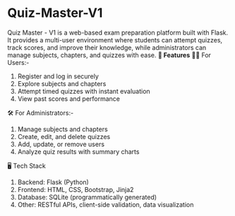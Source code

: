 # Quiz-Master-V1
Quiz Master - V1 is a web-based exam preparation platform built with Flask. It provides a multi-user environment where students can attempt quizzes, track scores, and improve their knowledge, while administrators can manage subjects, chapters, and quizzes with ease.
**🚀 Features**
👨‍🎓 For Users:- 
1) Register and log in securely
2) Explore subjects and chapters
3) Attempt timed quizzes with instant evaluation
4) View past scores and performance

🛠️ For Administrators:-
1) Manage subjects and chapters
2) Create, edit, and delete quizzes
3) Add, update, or remove users
4) Analyze quiz results with summary charts

🖥️ Tech Stack
1) Backend: Flask (Python)
2) Frontend: HTML, CSS, Bootstrap, Jinja2
3) Database: SQLite (programmatically generated)
4) Other: RESTful APIs, client-side validation, data visualization
